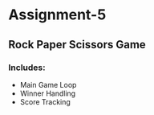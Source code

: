 # Assignment-5
## Rock Paper Scissors Game
### Includes:
- Main Game Loop
- Winner Handling
- Score Tracking
